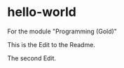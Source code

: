 # hello-world
For the module "Programming (Gold)"

This is the Edit to the Readme.

The second Edit.
